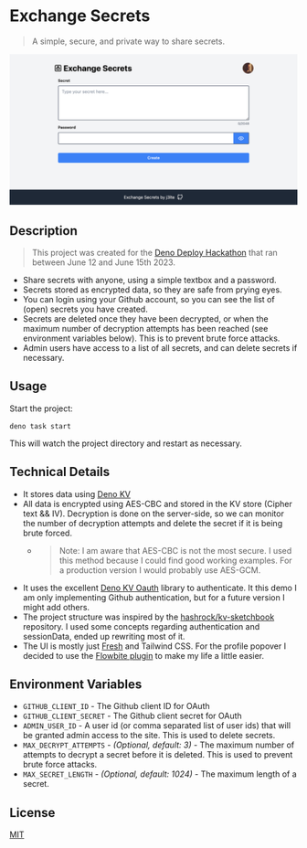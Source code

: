 # Exchange Secrets

> A simple, secure, and private way to share secrets.

![](static/screenshot_og.png)

## Description

> This project was created for the [Deno Deploy Hackathon](https://deno.com/blog/deno-kv-hackathon) that ran between June 12 and June 15th 2023.

- Share secrets with anyone, using a simple textbox and a password.
- Secrets stored as encrypted data, so they are safe from prying eyes.
- You can login using your Github account, so you can see the list of (open) secrets you have created.
- Secrets are deleted once they have been decrypted, or when the maximum number of decryption attempts has been reached (see environment variables below). This is to prevent brute force attacks.
- Admin users have access to a list of all secrets, and can delete secrets if necessary.

## Usage

Start the project:

```
deno task start
```

This will watch the project directory and restart as necessary.

## Technical Details

- It stores data using [Deno KV](https://deno.com/kv)
- All data is encrypted using AES-CBC and stored in the KV store (Cipher text && IV). Decryption is done on the server-side, so we can monitor the number of decryption attempts and delete the secret if it is being brute forced.
  - > Note: I am aware that AES-CBC is not the most secure. I used this method because I could find good working examples. For a production version I would probably use AES-GCM.
- It uses the excellent [Deno KV Oauth](https://deno.land/x/deno_kv_oauth@v0.2.0-beta) library to authenticate. It this demo I am only implementing Github authentication, but for a future version I might add others.
- The project structure was inspired by the [hashrock/kv-sketchbook](https://github.com/hashrock/kv-sketchbook) repository. I used some concepts regarding authentication and sessionData, ended up rewriting most of it.
- The UI is mostly just [Fresh](https://fresh.deno.dev/) and Tailwind CSS. For the profile popover I decided to use the [Flowbite plugin](https://deno.land/x/fresh_flowbite@1.0.0-1.6.3/) to make my life a little easier.

## Environment Variables

- `GITHUB_CLIENT_ID` - The Github client ID for OAuth
- `GITHUB_CLIENT_SECRET` - The Github client secret for OAuth
- `ADMIN_USER_ID` - A user id (or comma separated list of user ids) that will be granted admin access to the site. This is used to delete secrets.
- `MAX_DECRYPT_ATTEMPTS` - _(Optional, default: 3)_ - The maximum number of attempts to decrypt a secret before it is deleted. This is used to prevent brute force attacks.
- `MAX_SECRET_LENGTH` - _(Optional, default: 1024)_ - The maximum length of a secret.

## License

[MIT](LICENSE)
